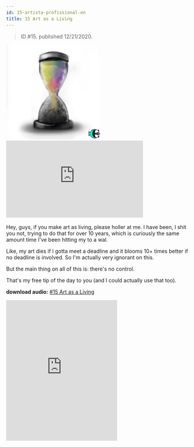 ```yaml
---
id: 15-artista-profissional-en
title: 15 Art as a Living
---
```


> ID #15. published 12/21/2020.

![img](../../static/img/BC-15-artista-profissional-desenho.jpg) <iframe width="370" height="208" src="https://www.youtube.com/embed/Iwbeo4BjwNo" frameborder="0" allow="accelerometer; autoplay; clipboard-write; encrypted-media; gyroscope; picture-in-picture" allowfullscreen></iframe>

Hey, guys, if you make art as living, please holler at me. I have been, I shit you not, trying to do that for over 10 years, which is curiously the same amount time I've been hitting my to a wal.

Like, my art dies if I gotta meet a deadline and it blooms 10+ times better if no deadline is involved. So I'm actually very ignorant on this.

But the main thing on all of this is: there's no control.

That's my free tip of the day to you (and I could actually use that too).


**download audio:** <a href="/audio/BC-15-artista-profissional-audio-remix-en.mp3" target="_blank">#15 Art as a Living</a>

<iframe src="https://open.spotify.com/embed/track/0pWvdF4NSAd494bdJllGs5" width="300" height="380" frameborder="0" allowtransparency="true" allow="encrypted-media"></iframe>